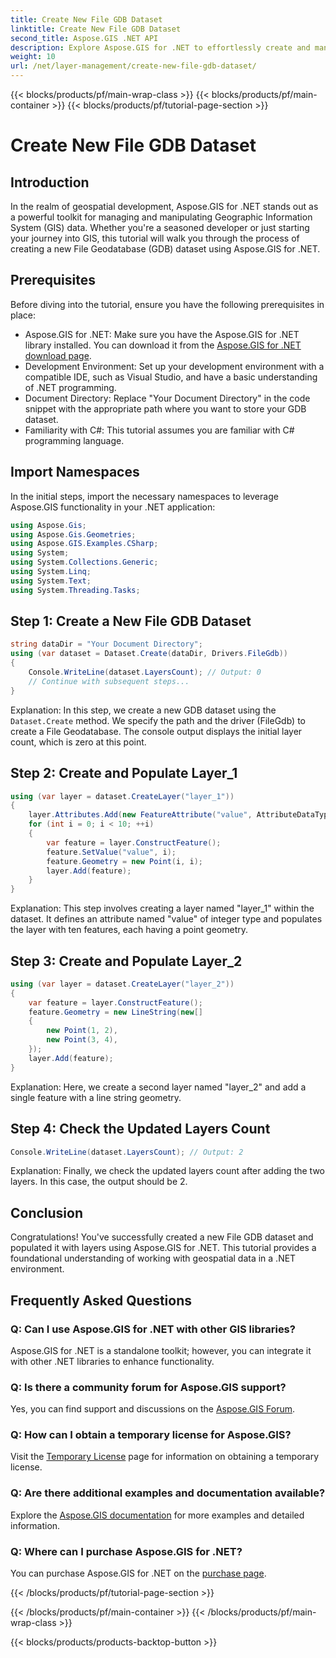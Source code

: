 ```yaml
---
title: Create New File GDB Dataset
linktitle: Create New File GDB Dataset
second_title: Aspose.GIS .NET API
description: Explore Aspose.GIS for .NET to effortlessly create and manage GIS datasets. Download now for seamless geospatial development. #Aspose #GIS
weight: 10
url: /net/layer-management/create-new-file-gdb-dataset/
---
```


{{< blocks/products/pf/main-wrap-class >}}
{{< blocks/products/pf/main-container >}}
{{< blocks/products/pf/tutorial-page-section >}}

# Create New File GDB Dataset

## Introduction
In the realm of geospatial development, Aspose.GIS for .NET stands out as a powerful toolkit for managing and manipulating Geographic Information System (GIS) data. Whether you're a seasoned developer or just starting your journey into GIS, this tutorial will walk you through the process of creating a new File Geodatabase (GDB) dataset using Aspose.GIS for .NET.
## Prerequisites
Before diving into the tutorial, ensure you have the following prerequisites in place:
- Aspose.GIS for .NET: Make sure you have the Aspose.GIS for .NET library installed. You can download it from the [Aspose.GIS for .NET download page](https://releases.aspose.com/gis/net/).
- Development Environment: Set up your development environment with a compatible IDE, such as Visual Studio, and have a basic understanding of .NET programming.
- Document Directory: Replace "Your Document Directory" in the code snippet with the appropriate path where you want to store your GDB dataset.
- Familiarity with C#: This tutorial assumes you are familiar with C# programming language.
## Import Namespaces
In the initial steps, import the necessary namespaces to leverage Aspose.GIS functionality in your .NET application:
```csharp
using Aspose.Gis;
using Aspose.Gis.Geometries;
using Aspose.GIS.Examples.CSharp;
using System;
using System.Collections.Generic;
using System.Linq;
using System.Text;
using System.Threading.Tasks;
```
## Step 1: Create a New File GDB Dataset
```csharp
string dataDir = "Your Document Directory";
using (var dataset = Dataset.Create(dataDir, Drivers.FileGdb))
{
    Console.WriteLine(dataset.LayersCount); // Output: 0
    // Continue with subsequent steps...
}
```
Explanation: In this step, we create a new GDB dataset using the `Dataset.Create` method. We specify the path and the driver (FileGdb) to create a File Geodatabase. The console output displays the initial layer count, which is zero at this point.
## Step 2: Create and Populate Layer_1
```csharp
using (var layer = dataset.CreateLayer("layer_1"))
{
    layer.Attributes.Add(new FeatureAttribute("value", AttributeDataType.Integer));
    for (int i = 0; i < 10; ++i)
    {
        var feature = layer.ConstructFeature();
        feature.SetValue("value", i);
        feature.Geometry = new Point(i, i);
        layer.Add(feature);
    }
}
```
Explanation: This step involves creating a layer named "layer_1" within the dataset. It defines an attribute named "value" of integer type and populates the layer with ten features, each having a point geometry.
## Step 3: Create and Populate Layer_2
```csharp
using (var layer = dataset.CreateLayer("layer_2"))
{
    var feature = layer.ConstructFeature();
    feature.Geometry = new LineString(new[]
    {
        new Point(1, 2),
        new Point(3, 4),
    });
    layer.Add(feature);
}
```
Explanation: Here, we create a second layer named "layer_2" and add a single feature with a line string geometry.
## Step 4: Check the Updated Layers Count
```csharp
Console.WriteLine(dataset.LayersCount); // Output: 2
```
Explanation: Finally, we check the updated layers count after adding the two layers. In this case, the output should be 2.
## Conclusion
Congratulations! You've successfully created a new File GDB dataset and populated it with layers using Aspose.GIS for .NET. This tutorial provides a foundational understanding of working with geospatial data in a .NET environment.
## Frequently Asked Questions
### Q: Can I use Aspose.GIS for .NET with other GIS libraries?
Aspose.GIS for .NET is a standalone toolkit; however, you can integrate it with other .NET libraries to enhance functionality.
### Q: Is there a community forum for Aspose.GIS support?
Yes, you can find support and discussions on the [Aspose.GIS Forum](https://forum.aspose.com/c/gis/33).
### Q: How can I obtain a temporary license for Aspose.GIS?
Visit the [Temporary License](https://purchase.aspose.com/temporary-license/) page for information on obtaining a temporary license.
### Q: Are there additional examples and documentation available?
Explore the [Aspose.GIS documentation](https://reference.aspose.com/gis/net/) for more examples and detailed information.
### Q: Where can I purchase Aspose.GIS for .NET?
You can purchase Aspose.GIS for .NET on the [purchase page](https://purchase.aspose.com/buy).

{{< /blocks/products/pf/tutorial-page-section >}}

{{< /blocks/products/pf/main-container >}}
{{< /blocks/products/pf/main-wrap-class >}}

{{< blocks/products/products-backtop-button >}}
